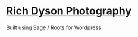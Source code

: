 # [Rich Dyson Photography](https://richdysonphotography.com)
Built using Sage / Roots for Wordpress
